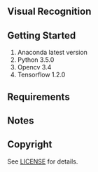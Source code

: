## Visual Recognition

## Getting Started
1. Anaconda latest version
2. Python 3.5.0
3. Opencv 3.4
4. Tensorflow 1.2.0

## Requirements

## Notes

## Copyright
See [LICENSE](LICENSE) for details.
